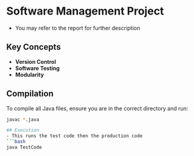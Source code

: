 # Software Management Project
- You may refer to the report for further description
## Key Concepts
- **Version Control**
- **Software Testing**
- **Modularity**

## Compilation
To compile all Java files, ensure you are in the correct directory and run:

```bash
javac *.java

## Execution
- This runs the test code then the production code
```bash
java TestCode
